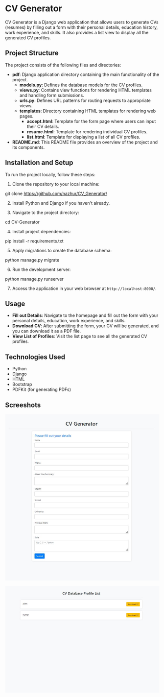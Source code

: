 # CV Generator

CV Generator is a Django web application that allows users to generate CVs (resumes) by filling out a form with their personal details, education history, work experience, and skills. It also provides a list view to display all the generated CV profiles.

## Project Structure

The project consists of the following files and directories:

- **pdf**: Django application directory containing the main functionality of the project.
  - **models.py**: Defines the database models for the CV profiles.
  - **views.py**: Contains view functions for rendering HTML templates and handling form submissions.
  - **urls.py**: Defines URL patterns for routing requests to appropriate views.
  - **templates**: Directory containing HTML templates for rendering web pages.
    - **accept.html**: Template for the form page where users can input their CV details.
    - **resume.html**: Template for rendering individual CV profiles.
    - **list.html**: Template for displaying a list of all CV profiles.
- **README.md**: This README file provides an overview of the project and its components.

## Installation and Setup

To run the project locally, follow these steps:

1. Clone the repository to your local machine:

git clone https://github.com/nazhur/CV_Generator/

2. Install Python and Django if you haven't already.

3. Navigate to the project directory:

cd CV-Generator

4. Install project dependencies:

pip install -r requirements.txt

5. Apply migrations to create the database schema:

python manage.py migrate

6. Run the development server:

python manage.py runserver

7. Access the application in your web browser at `http://localhost:8000/`.

## Usage

- **Fill out Details**: Navigate to the homepage and fill out the form with your personal details, education, work experience, and skills.
- **Download CV**: After submitting the form, your CV will be generated, and you can download it as a PDF file.
- **View List of Profiles**: Visit the list page to see all the generated CV profiles.

## Technologies Used

- Python
- Django
- HTML
- Bootstrap
- PDFKit (for generating PDFs)

## Screeshots

![Homepage](https://github.com/nazhur/CV_Generator/blob/main/ss1.JPG?raw=true)

![CV Download](https://github.com/nazhur/CV_Generator/blob/main/ss2.JPG?raw=true)


